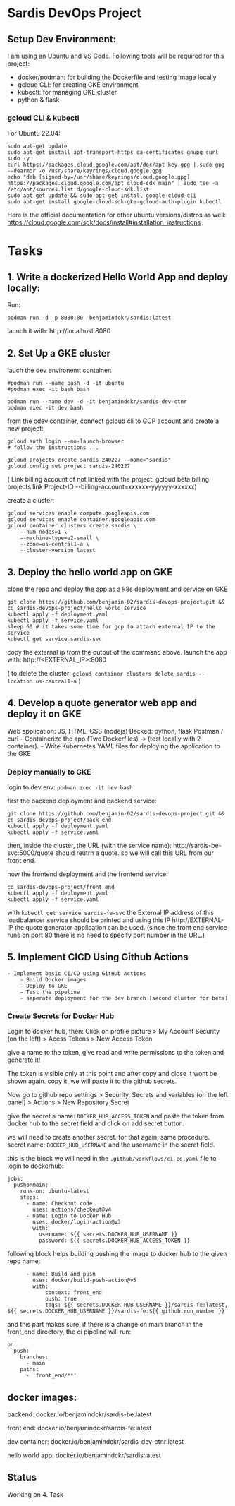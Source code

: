 # Sardis DevOps Project

## Setup Dev Environment:

I am using an Ubuntu and VS Code. Following tools will be required for this project:

- docker/podman: for building the Dockerfile and testing image locally
- gcloud CLI: for creating GKE environment
- kubectl: for managing GKE cluster
- python & flask

### gcloud CLI & kubectl
For Ubuntu 22.04:
```
sudo apt-get update
sudo apt-get install apt-transport-https ca-certificates gnupg curl sudo -y
curl https://packages.cloud.google.com/apt/doc/apt-key.gpg | sudo gpg --dearmor -o /usr/share/keyrings/cloud.google.gpg
echo "deb [signed-by=/usr/share/keyrings/cloud.google.gpg] https://packages.cloud.google.com/apt cloud-sdk main" | sudo tee -a /etc/apt/sources.list.d/google-cloud-sdk.list
sudo apt-get update && sudo apt-get install google-cloud-cli
sudo apt-get install google-cloud-sdk-gke-gcloud-auth-plugin kubectl
```

Here is the official documentation for other ubuntu versions/distros as well:
https://cloud.google.com/sdk/docs/install#installation_instructions


# Tasks

## 1. Write a dockerized Hello World App and deploy locally: 

Run:
```
podman run -d -p 8080:80  benjamindckr/sardis:latest
```
launch it with:
http://localhost:8080


## 2. Set Up a GKE cluster

lauch the dev environemt container:
```
#podman run --name bash -d -it ubuntu
#podman exec -it bash bash

podman run --name dev -d -it benjamindckr/sardis-dev-ctnr
podman exec -it dev bash
```

from the cdev container, connect gcloud cli to GCP account and create a new project: 
```
gcloud auth login --no-launch-browser
# follow the instructions ...

gcloud projects create sardis-240227 --name="sardis"
gcloud config set project sardis-240227
```

( Link billing account of not linked with the project:
gcloud beta billing projects link Project-ID --billing-account=xxxxxx-yyyyyy-xxxxxx)

create a cluster:
```
gcloud services enable compute.googleapis.com
gcloud services enable container.googleapis.com
gcloud container clusters create sardis \
    --num-nodes=1 \
    --machine-type=e2-small \
    --zone=us-central1-a \
    --cluster-version latest
```

## 3. Deploy the hello world app on GKE

clone the repo and deploy the app as a k8s deployment and service on GKE
```
git clone https://github.com/benjamin-02/sardis-devops-project.git && cd sardis-devops-project/hello_world_service
kubectl apply -f deployment.yaml
kubectl apply -f service.yaml
sleep 60 # it takes some time for gcp to attach external IP to the service
kubectl get service sardis-svc
```

copy the external ip from the output of the command above.
launch the app with:
http://<EXTERNAL_IP>:8080 


( to delete the cluster: `gcloud container clusters delete sardis --location us-central1-a` )


## 4. Develop a quote generator web app and deploy it on GKE
Web application: JS, HTML, CSS (nodejs)
Backed: python, flask
Postman / curl
	- Containerize the app (Two Dockerfiles) ->  (test locally with 2 container). 
	- Write Kubernetes YAML files for deploying the application to the GKE

### Deploy manually to GKE

login to dev env: `podman exec -it dev bash`

first the backend deployment and backend service:
```
git clone https://github.com/benjamin-02/sardis-devops-project.git && cd sardis-devops-project/back_end
kubectl apply -f deployment.yaml
kubectl apply -f service.yaml
```
then, inside the cluster, the URL (with the service name):  http://sardis-be-svc:5000/quote should reutrn a quote.
so we will call this URL from our front end.

now the frontend deployment and the frontend service:
```
cd sardis-devops-project/front_end
kubectl apply -f deployment.yaml
kubectl apply -f service.yaml
```
with `kubectl get service sardis-fe-svc` the External IP address of this loadbalancer service should be printed and using this IP 
http://EXTERNAL-IP
the quote generator application can be used. (since the front end service runs on port 80 there is no need to specify port number in the URL.)
  



## 5. Implement CICD Using Github Actions
	- Implement basic CI/CD using GitHub Actions
        - Build Docker images
        - Deploy to GKE
	    - Test the pipeline
	    - seperate deployment for the dev branch [second cluster for beta]

### Create Secrets for Docker Hub
Login to docker hub, then:
Click on profile picture > My Account
Security (on the left) > Acess Tokens > New Access Token

give a name to the token, give read and write permissions to the token and generate it!

The token is visible only at this point and after copy and close it wont be shown again. copy it, we will paste it to the github secrets. 

Now go to github repo settings > Security, Secrets and variables (on the left panel)  > Actions  > New Repository Secret

give the secret a name: `DOCKER_HUB_ACCESS_TOKEN` and paste the token from docker hub to the secret field and click on add secret button.

we will need to create another secret. for that again, same procedure. secret name: `DOCKER_HUB_USERNAME` and the username in the secret field. 

this is the block we will need in the `.github/workflows/ci-cd.yaml` file to login to dockerhub: 
```
jobs: 
  pushonmain: 
    runs-on: ubuntu-latest 
    steps: 
      - name: Checkout code
        uses: actions/checkout@v4
      - name: Login to Docker Hub
        uses: docker/login-action@v3
        with:
          username: ${{ secrets.DOCKER_HUB_USERNAME }}
          password: ${{ secrets.DOCKER_HUB_ACCESS_TOKEN }}
```

following block helps building pushing the image to docker hub to the given repo name:
```
      - name: Build and push
        uses: docker/build-push-action@v5
        with:
            context: front_end
            push: true
            tags: ${{ secrets.DOCKER_HUB_USERNAME }}/sardis-fe:latest, ${{ secrets.DOCKER_HUB_USERNAME }}/sardis-fe:${{ github.run_number }}
```

and this part makes sure, if there is a change on main branch in the front_end directory, the ci pipeline will run:
```
on: 
  push: 
    branches: 
      - main
    paths:
      - 'front_end/**'
```



## docker images:
backend:
docker.io/benjamindckr/sardis-be:latest

front end:
docker.io/benjamindckr/sardis-fe:latest

dev container:
docker.io/benjamindckr/sardis-dev-ctnr:latest

hello world app:
docker.io/benjamindckr/sardis:latest


## Status

Working on 4. Task
